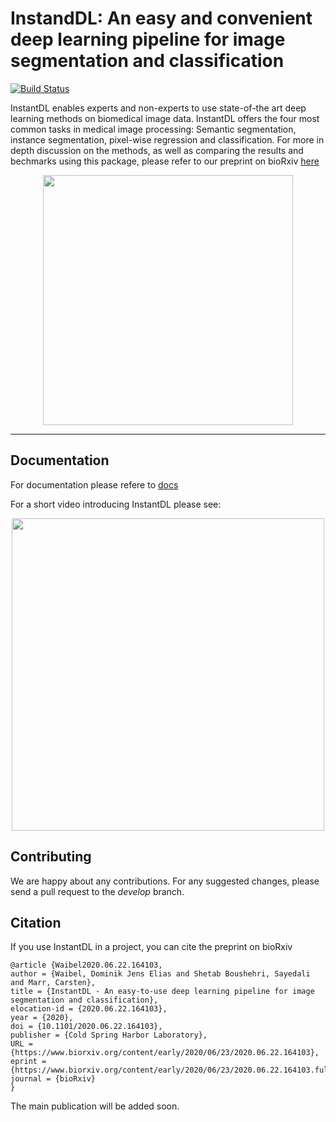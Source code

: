 # InstandDL: An easy and convenient deep learning pipeline for image segmentation and classification

[![Build Status](https://travis-ci.com/marrlab/InstantDL.svg?branch=develop-test)](https://travis-ci.com/marrlab/InstantDL)

InstantDL enables experts and non-experts to use state-of-the art deep learning methods on biomedical image data. InstantDL offers the four most common tasks in medical image processing: Semantic segmentation, instance segmentation, pixel-wise regression and classification. For more in depth discussion on the methods, as well as comparing the results and bechmarks using this package, please refer to our preprint on bioRxiv [here](https://doi.org/10.1101/2020.06.22.164103)

<p align="center">
<img src="docs/Instand_DL_farbig_RGB.png"  width="400" />
</p>

---------------------------------------------------------------------

## Documentation

For documentation please refere to [docs](docs)

For a short video introducing InstantDL please see:

<a href="http://www.youtube.com/watch?v=Wy4wlEyE2fA">
<p align="center">
<img href="InstantDL" src="http://img.youtube.com/vi/Wy4wlEyE2fA/0.jpg"
width="500" align="center">
</p>
<a>

## Contributing

We are happy about any contributions. For any suggested changes, please send a pull request to the *develop* branch.

## Citation

If you use InstantDL in a project, you can cite the preprint on bioRxiv

```
@article {Waibel2020.06.22.164103,
author = {Waibel, Dominik Jens Elias and Shetab Boushehri, Sayedali and Marr, Carsten},
title = {InstantDL - An easy-to-use deep learning pipeline for image segmentation and classification},
elocation-id = {2020.06.22.164103},
year = {2020},
doi = {10.1101/2020.06.22.164103},
publisher = {Cold Spring Harbor Laboratory},
URL = {https://www.biorxiv.org/content/early/2020/06/23/2020.06.22.164103},
eprint = {https://www.biorxiv.org/content/early/2020/06/23/2020.06.22.164103.full.pdf},
journal = {bioRxiv}
}
```

The main publication will be added soon.
